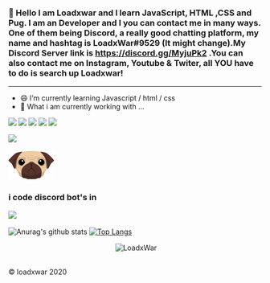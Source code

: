 ### 👋 Hello I am Loadxwar and I learn JavaScript, HTML ,CSS  and Pug. I am an Developer and I you can contact me in many ways. One of them being Discord, a really good chatting platform, my name and hashtag is LoadxWar#9529 (It might change).My Discord Server link is https://discord.gg/MyjuPk2 .You can also contact me on Instagram, Youtube & Twiter, all YOU have to do is search up Loadxwar!

---

- 😄 I’m currently learning Javascript / html / css
- 🔭 What i am currently working with ...
<img src="https://img.shields.io/badge/node.js%20-%2343853D.svg?&style=for-the-badge&logo=node.js&logoColor=white"/>
<img src="https://img.shields.io/badge/heroku%20-%23430098.svg?&style=for-the-badge&logo=heroku&logoColor=white"/>
   <img src="https://img.shields.io/badge/javascript%20-%23323330.svg?&style=for-the-badge&logo=javascript&logoColor=%23F7DF1E"/> <img src="https://img.shields.io/badge/html5%20-%23E34F26.svg?&style=for-the-badge&logo=html5&logoColor=white"/> <img src="https://img.shields.io/badge/css%20-%231572B6.svg?&style=for-the-badge&logo=css&logoColor=white"/> 
<p>
<img src="https://img.shields.io/badge/github%20-%23121011.svg?&style=for-the-badge&logo=github&logoColor=white"/>

[![PugJS](https://github.com/Iggy-Codes/logo-images/blob/master/logos/pug.png)](http://www.pugjs.org/) 


### i code discord bot's in
<img src="https://img.shields.io/badge/discord.js%20-%23323330.svg?&style=for-the-badge&logo=discord.js&logoColor=%23F7DF1E"/>



<!--
**LoadxWar/loadxwar** is a ✨ _special_ ✨ repository because its `README.md` (this file) appears on your GitHub profile.

Here are some ideas to get you started:

- 🔭 I’m currently working on ...
- 🌱 I’m currently learning ...
- 👯 I’m looking to collaborate on ...
- 🤔 I’m looking for help with ...
- 💬 Ask me about ...
- 📫 How to reach me: ...
- 😄 Pronouns: ...
- ⚡ Fun fact: ...
-->
![Anurag's github stats](https://github-readme-stats.vercel.app/api?username=LoadxWar&show_icons=true)
[![Top Langs](https://github-readme-stats.vercel.app/api/top-langs/?username=LoadxWar&langs_count=8)](https://github.com/anuraghazra/github-readme-stats)



<p align="center">&nbsp;<img align="center" src="https://discord.c99.nl/widget/theme-3/742426370541617224.png" alt="LoadxWar" /></p>
<Br>
 © loadxwar 2020

